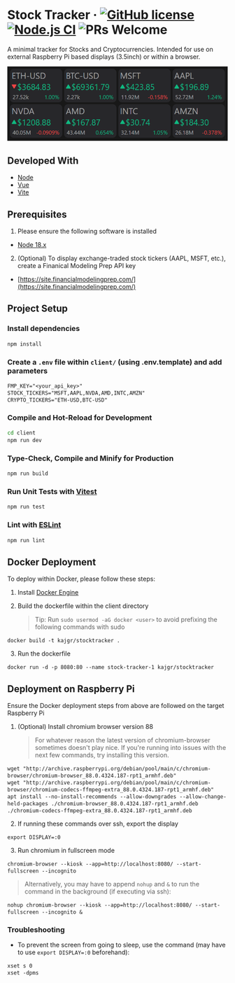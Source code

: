 # Stock Tracker &middot; [![GitHub license](https://img.shields.io/badge/license-MIT-blue.svg)](https://github.com/kajgm/stocktracker/blob/master/LICENSE) [![Node.js CI](https://github.com/kajgm/stocktracker/actions/workflows/node.js.yml/badge.svg)](https://github.com/kajgm/stocktracker/actions/workflows/node.js.yml) ![PRs Welcome](https://img.shields.io/badge/PRs-welcome-brightgreen.svg)

A minimal tracker for Stocks and Cryptocurrencies. Intended for use on external Raspberry Pi based displays (3.5inch) or within a browser.

![Example](docs/example.png)

## Developed With

- [Node](https://nodejs.org/)
- [Vue](https://vuejs.org/)
- [Vite](https://vitejs.dev/)

## Prerequisites

1. Please ensure the following software is installed

- [Node 18.x](https://nodejs.org/en/download)

2. (Optional) To display exchange-traded stock tickers (AAPL, MSFT, etc.), create a Finanical Modeling Prep API key

- [https://site.financialmodelingprep.com/](https://site.financialmodelingprep.com/)

## Project Setup

### Install dependencies

```sh
npm install
```

### Create a `.env` file within `client/` (using .env.template) and add parameters

```
FMP_KEY="<your_api_key>"
STOCK_TICKERS="MSFT,AAPL,NVDA,AMD,INTC,AMZN"
CRYPTO_TICKERS="ETH-USD,BTC-USD"
```

### Compile and Hot-Reload for Development

```sh
cd client
npm run dev
```

### Type-Check, Compile and Minify for Production

```sh
npm run build
```

### Run Unit Tests with [Vitest](https://vitest.dev/)

```sh
npm run test
```

### Lint with [ESLint](https://eslint.org/)

```sh
npm run lint
```

## Docker Deployment

To deploy within Docker, please follow these steps:

1. Install [Docker Engine](https://docs.docker.com/engine/install/)

2. Build the dockerfile within the client directory
   > Tip: Run `sudo usermod -aG docker <user>` to avoid prefixing the following commands with sudo

```
docker build -t kajgr/stocktracker .
```

3. Run the dockerfile

```
docker run -d -p 8080:80 --name stock-tracker-1 kajgr/stocktracker
```

## Deployment on Raspberry Pi

Ensure the Docker deployment steps from above are followed on the target Raspberry Pi

1. (Optional) Install chromium browser version 88
   > For whatever reason the latest version of chromium-browser sometimes doesn't play nice. If you're running into issues with the next few commands, try installing this version.

```
wget "http://archive.raspberrypi.org/debian/pool/main/c/chromium-browser/chromium-browser_88.0.4324.187-rpt1_armhf.deb"
wget "http://archive.raspberrypi.org/debian/pool/main/c/chromium-browser/chromium-codecs-ffmpeg-extra_88.0.4324.187-rpt1_armhf.deb"
apt install --no-install-recommends --allow-downgrades --allow-change-held-packages ./chromium-browser_88.0.4324.187-rpt1_armhf.deb ./chromium-codecs-ffmpeg-extra_88.0.4324.187-rpt1_armhf.deb
```

2. If running these commands over ssh, export the display

```
export DISPLAY=:0
```

3. Run chromium in fullscreen mode

```
chromium-browser --kiosk --app=http://localhost:8080/ --start-fullscreen --incognito
```

> Alternatively, you may have to append `nohup` and `&` to run the command in the background (if executing via ssh):

```
nohup chromium-browser --kiosk --app=http://localhost:8080/ --start-fullscreen --incognito &
```

### Troubleshooting

- To prevent the screen from going to sleep, use the command (may have to use `export DISPLAY=:0` beforehand):

```
xset s 0
xset -dpms
```
